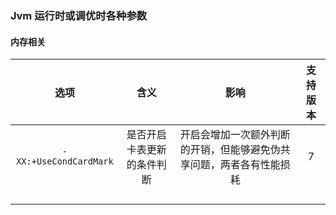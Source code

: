 ### Jvm 运行时或调优时各种参数

#### 内存相关

|          选项          |            含义            |                             影响                             | 支持版本 |
| :--------------------: | :------------------------: | :----------------------------------------------------------: | :------: |
| `-XX:+UseCondCardMark` | 是否开启卡表更新的条件判断 | 开启会增加一次额外判断的开销，但能够避免伪共享问题，两者各有性能损耗 |    7     |
|                        |                            |                                                              |          |
|                        |                            |                                                              |          |
|                        |                            |                                                              |          |
|                        |                            |                                                              |          |

